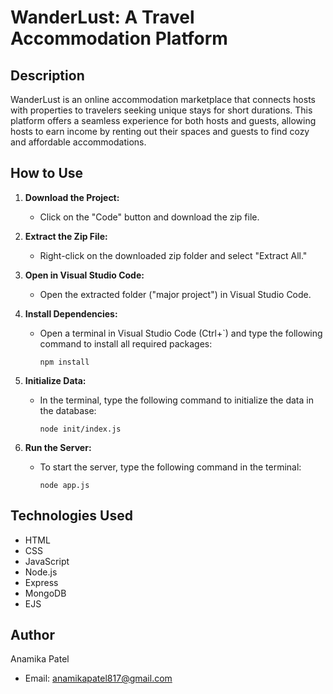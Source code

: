 
# WanderLust: A Travel Accommodation Platform

## Description
WanderLust is an online accommodation marketplace that connects hosts with properties to travelers seeking unique stays for short durations. This platform offers a seamless experience for both hosts and guests, allowing hosts to earn income by renting out their spaces and guests to find cozy and affordable accommodations.

## How to Use

1. **Download the Project:**
   - Click on the "Code" button and download the zip file.

2. **Extract the Zip File:**
   - Right-click on the downloaded zip folder and select "Extract All."

3. **Open in Visual Studio Code:**
   - Open the extracted folder ("major project") in Visual Studio Code.

4. **Install Dependencies:**
   - Open a terminal in Visual Studio Code (Ctrl+`) and type the following command to install all required packages:
     ```
     npm install
     ```

5. **Initialize Data:**
   - In the terminal, type the following command to initialize the data in the database:
     ```
     node init/index.js
     ```

6. **Run the Server:**
   - To start the server, type the following command in the terminal:
     ```
     node app.js
     ```


## Technologies Used

- HTML
- CSS
- JavaScript
- Node.js
- Express
- MongoDB
- EJS

## Author

Anamika Patel
- Email: anamikapatel817@gmail.com